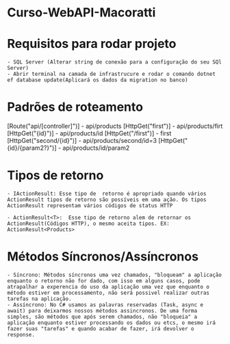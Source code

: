 # Curso-WebAPI-Macoratti

# Requisitos para rodar projeto
    - SQL Server (Alterar string de conexão para a configuração do seu SQl Server)
    - Abrir terminal na camada de infrastrucure e rodar o comando dotnet ef database update(Aplicará os dados da migration no banco)

# Padrões de roteamento
   [Route("api/[controller]")] - api/products
    [HttpGet("first")] - api/products/firt
    [HttpGet("{id}")] - api/products/id
    [HttpGet("/first")] - first
    [HttpGet("second/{id}")] - api/products/second/id=3
    [HttpGet("{id}/{param2?}")] - api/products/id/param2

# Tipos de retorno
    - IActionResult: Esse tipo de  retorno é apropriado quando vários ActionResult tipos de retorno são possíveis em uma ação. Os tipos ActionResult representam vários códigos de status HTTP
        
    - ActionResult<T>:  Esse tipo de retorno alem de retornar os ActionResult(Códigos HTTP), o mesmo aceita tipos. EX: ActionResult<Products>
 
 # Métodos Síncronos/Assíncronos
    - Síncrono: Métodos síncronos uma vez chamados, "bloqueam" a aplicação enquanto o retorno não for dado, com isso em alguns casos, pode atrapalhar a experencia do uso da aplicação uma vez que enquanto o método estiver em processamento, não será possivel realizar outras tarefas na aplicação.
    - Assíncrono: No C# usamos as palavras reservadas (Task, async e await) para deixarmos nossos métodos assincronos. De uma forma simples, são métodos que após serem chamados, não "bloqueia" a aplicação enquanto estiver processando os dados ou etcs, o mesmo irá fazer suas "tarefas" e quando acabar de fazer, irá devolver o response.

  